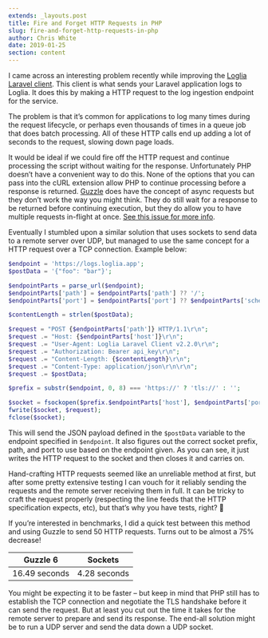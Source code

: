 ```yaml
---
extends: _layouts.post
title: Fire and Forget HTTP Requests in PHP
slug: fire-and-forget-http-requests-in-php
author: Chris White
date: 2019-01-25
section: content
---
```


I came across an interesting problem recently while improving the [Loglia Laravel client](https://github.com/loglia/laravel-client). This client is what sends your Laravel application logs to Loglia. It does this by making a HTTP request to the log ingestion endpoint for the service.

The problem is that it’s common for applications to log many times during the request lifecycle, or perhaps even thousands of times in a queue job that does batch processing. All of these HTTP calls end up adding a lot of seconds to the request, slowing down page loads.

It would be ideal if we could fire off the HTTP request and continue processing the script without waiting for the response. Unfortunately PHP doesn’t have a convenient way to do this. None of the options that you can pass into the cURL extension allow PHP to continue processing before a response is returned. [Guzzle](https://github.com/guzzle/guzzle) does have the concept of async requests but they don’t work the way you might think. They do still wait for a response to be returned before continuing execution, but they do allow you to have multiple requests in-flight at once. [See this issue for more info](https://github.com/guzzle/guzzle/issues/1429#issuecomment-197152914).

Eventually I stumbled upon a similar solution that uses sockets to send data to a remote server over UDP, but managed to use the same concept for a HTTP request over a TCP connection. Example below:

```php
$endpoint = 'https://logs.loglia.app';
$postData = '{"foo": "bar"}';

$endpointParts = parse_url($endpoint);
$endpointParts['path'] = $endpointParts['path'] ?? '/';
$endpointParts['port'] = $endpointParts['port'] ?? $endpointParts['scheme'] === 'https' ? 443 : 80;

$contentLength = strlen($postData);

$request = "POST {$endpointParts['path']} HTTP/1.1\r\n";
$request .= "Host: {$endpointParts['host']}\r\n";
$request .= "User-Agent: Loglia Laravel Client v2.2.0\r\n";
$request .= "Authorization: Bearer api_key\r\n";
$request .= "Content-Length: {$contentLength}\r\n";
$request .= "Content-Type: application/json\r\n\r\n";
$request .= $postData;

$prefix = substr($endpoint, 0, 8) === 'https://' ? 'tls://' : '';

$socket = fsockopen($prefix.$endpointParts['host'], $endpointParts['port']);
fwrite($socket, $request);
fclose($socket);
```

This will send the JSON payload defined in the `$postData` variable to the endpoint specified in `$endpoint`. It also figures out the correct socket prefix, path, and port to use based on the endpoint given. As you can see, it just writes the HTTP request to the socket and then closes it and carries on.

Hand-crafting HTTP requests seemed like an unreliable method at first, but after some pretty extensive testing I can vouch for it reliably sending the requests and the remote server receiving them in full. It can be tricky to craft the request properly (respecting the line feeds that the HTTP specification expects, etc), but that’s why you have tests, right? 🙂

If you’re interested in benchmarks, I did a quick test between this method and using Guzzle to send 50 HTTP requests. Turns out to be almost a 75% decrease!

Guzzle 6 | Sockets
:---: | :---:
16.49 seconds | 4.28 seconds

You might be expecting it to be faster – but keep in mind that PHP still has to establish the TCP connection and negotiate the TLS handshake before it can send the request. But at least you cut out the time it takes for the remote server to prepare and send its response. The end-all solution might be to run a UDP server and send the data down a UDP socket.

